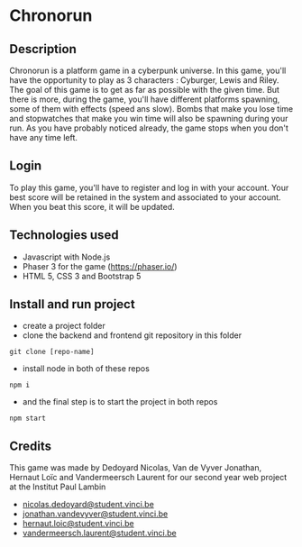 # Chronorun
## Description
Chronorun is a platform game in a cyberpunk universe. In this game, you'll have the opportunity to play as 3 characters : Cyburger, Lewis and Riley.
The goal of this game is to get as far as possible with the given time.
But there is more, during the game, you'll have different platforms spawning, some of them with effects (speed ans slow).
Bombs that make you lose time and stopwatches that make you win time will also be spawning during your run.
As you have probably noticed already, the game stops when you don't have any time left.
## Login
To play this game, you'll have to register and log in with your account.
Your best score will be retained in the system and associated to your account. When you beat this score, it will be updated.
## Technologies used
- Javascript with Node.js
- Phaser 3 for the game (https://phaser.io/)
- HTML 5, CSS 3 and Bootstrap 5
## Install and run project
- create a project folder
- clone the backend and frontend git repository in this folder
```shell
git clone [repo-name]
```
- install node in both of these repos
```shell
npm i
```
- and the final step is to start the project in both repos
```shell
npm start
```
## Credits
This game was made by Dedoyard Nicolas, Van de Vyver Jonathan, Hernaut Loïc and Vandermeersch Laurent for our second year web project at the Institut Paul Lambin
- nicolas.dedoyard@student.vinci.be
- jonathan.vandevyver@student.vinci.be
- hernaut.loic@student.vinci.be
- vandermeersch.laurent@student.vinci.be
